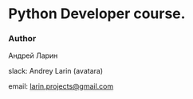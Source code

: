 # Python Developer course.

### Author
Андрей Ларин

slack: Andrey Larin (avatara)

email: larin.projects@gmail.com